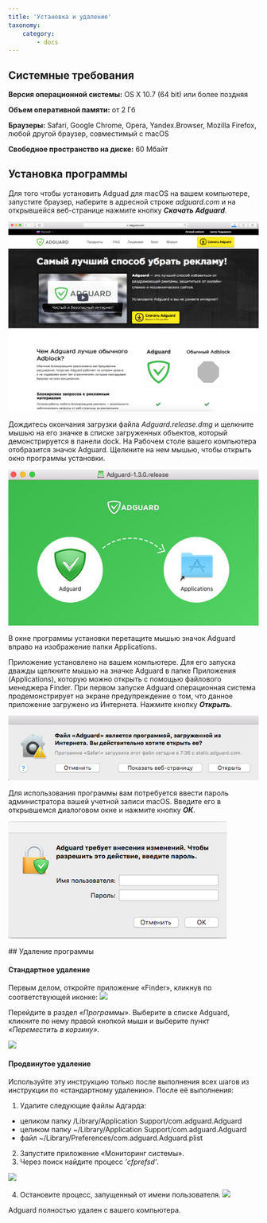 ```yaml
---
title: 'Установка и удаление'
taxonomy:
    category:
        - docs
---
```


## Системные требования

**Версия операционной системы:** OS X 10.7 (64 bit) или более поздняя

**Объем оперативной памяти:**	от 2 Гб

**Браузеры:**	Safari, Google Chrome, Opera, Yandex.Browser, Mozilla Firefox, любой другой браузер, совместимый с macOS

**Свободное пространство на диске:** 60 Мбайт


## Установка программы

Для того чтобы установить Adguad для macOS на вашем компьютере, запустите браузер, наберите в адресной строке _adguard.com_ и на открывшейся веб-странице нажмите кнопку **_Скачать Adguard_**.

![](adguard_mac_1.png?cropResize=800,600)

Дождитесь окончания загрузки файла _Adguard.release.dmg_ и щелкните мышью на его значке в списке загруженных объектов, который демонстрируется в панели dock. На Рабочем столе вашего компьютера отобразится значок Adguard. Щелкните на нем мышью, чтобы открыть окно программы установки.

![](adguard_mac_2.png)

В окне программы установки перетащите мышью значок Adguard вправо на изображение папки Applications. 

Приложение установлено на вашем компьютере. Для его запуска дважды щелкните мышью на значке Adguard в папке Приложения (Applications), которую можно открыть с помощью файлового менеджера Finder. При первом запуске Adguard операционная система продемонстрирует на экране предупреждение о том, что данное приложение загружено из Интернета. Нажмите кнопку **_Открыть_**.

![](adguard_mac_3.png)

Для использования программы вам потребуется ввести пароль администратора вашей учетной записи macOS. Введите его в открывшемся диалоговом окне и нажмите кнопку **_ОК_**.

![](adguard_mac_4.png)

<a name="uninstall">
## Удаление программы

#### Стандартное удаление 

Первым делом, откройте приложение «Finder», кликнув по соответствующей иконке:
![](https://cdn.adguard.com/public/Adguard/Ru/Articles/howtodelete/finder.png)

Перейдите в раздел *«Программы»*. Выберите в списке Adguard, кликните по нему правой кнопкой мыши и выберите пункт *«Переместить в корзину»*.

![](https://cdn.adguard.com/public/Adguard/Ru/Articles/howtodelete/delete_mac.png)

#### Продвинутое удаление

Используйте эту инструкцию только после выполнения всех шагов из инструкции по «стандартному удалению». После её выполнения:

1. Удалите следующие файлы Адгарда:
 * целиком папку /Library/Application Support/com.adguard.Adguard
 * целиком папку ~/Library/Application Support/com.adguard.Adguard
 * файл ~/Library/Preferences/com.adguard.Adguard.plist
2. Запустите приложение «Мониторинг системы».
3. Через поиск найдите процесс *’cfprefsd’*.

![](https://cdn.adguard.com/public/Adguard/Ru/Articles/howtodelete/cfprefsd_find.png)

4. Остановите процесс, запущенный от имени пользователя.
![](https://cdn.adguard.com/public/Adguard/Ru/Articles/howtodelete/cfprefsd_abort.png)

Adguard полностью удален с вашего компьютера.
